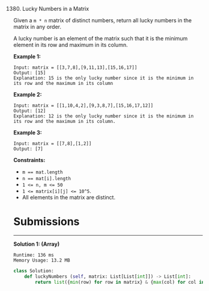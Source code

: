 1380. Lucky Numbers in a Matrix

Given a `m * n` matrix of distinct numbers, return all lucky numbers in the matrix in any order.

A lucky number is an element of the matrix such that it is the minimum element in its row and maximum in its column.

 

**Example 1:**
```
Input: matrix = [[3,7,8],[9,11,13],[15,16,17]]
Output: [15]
Explanation: 15 is the only lucky number since it is the minimum in its row and the maximum in its column
```

**Example 2:**
```
Input: matrix = [[1,10,4,2],[9,3,8,7],[15,16,17,12]]
Output: [12]
Explanation: 12 is the only lucky number since it is the minimum in its row and the maximum in its column.
```

**Example 3:**
```
Input: matrix = [[7,8],[1,2]]
Output: [7]
```

**Constraints:**

* `m == mat.length`
* `n == mat[i].length`
* `1 <= n, m <= 50`
* `1 <= matrix[i][j] <= 10^5`.
* All elements in the matrix are distinct.

# Submissions
---
**Solution 1: (Array)**
```
Runtime: 136 ms
Memory Usage: 13.2 MB
```
```python
class Solution:
    def luckyNumbers (self, matrix: List[List[int]]) -> List[int]:
        return list({min(row) for row in matrix} & {max(col) for col in zip(*matrix)})
```